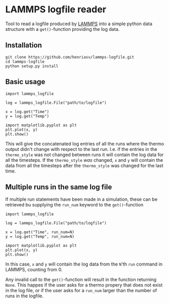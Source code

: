 # LAMMPS logfile reader
Tool to read a logfile produced by [LAMMPS](https://lammps.sandia.gov) into a simple python data structure with a `get()`-function providing the log data. 

## Installation
```
git clone https://github.com/henriasv/lammps-logfile.git
cd lammps-logfile
python setup.py install
```

## Basic usage

```
import lammps_logfile

log = lammps_logfile.File("path/to/logfile")

x = log.get("Time")
y = log.get("Temp")

import matplotlib.pyplot as plt
plt.plot(x, y)
plt.show()
```
This will give the concatenated log entries of all the runs where the thermo output didn't change with respect to the last run. I.e. if the entries in the `thermo_style` was not changed between runs it will contain the log data for all the timesteps. If the `thermo_style` *was* changed, `x` and `y` will contain the data from all the timesteps after the `thermo_style` was changed for the last time. 
 
## Multiple runs in the same log file
If multiple run statements have been made in a simulation, these can be retrieved bu supplying the `run_num` keyword to the `get()`-function

```
import lammps_logfile

log = lammps_logfile.File("path/to/logfile")

x = log.get("Time", run_num=N)
y = log.get("Temp", run_num=N)

import matplotlib.pyplot as plt
plt.plot(x, y)
plt.show()
```
In this case, `x` and `y` will contain the log data from the `N`'th `run` command in LAMMPS, counting from 0.

Any invalid call to the `get()`-function will result in the function returning `None`. This happes if the user asks for a thermo propery that does not exist in the log file, or if the user asks for a `run_num` larger than the number of runs in the logfile. 
